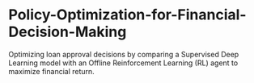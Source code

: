 # Policy-Optimization-for-Financial-Decision-Making
Optimizing loan approval decisions by comparing a Supervised Deep Learning model with an Offline Reinforcement Learning (RL) agent to maximize financial return.
